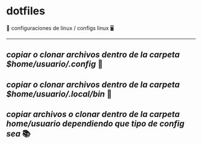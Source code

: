 # dotfiles
📖 configuraciones de linux / configs linux 🖥

---
*copiar o clonar archivos dentro de la carpeta $home/usuario/.config* 📁
---
*copiar o clonar archivos dentro de la carpeta $home/usuario/.local/bin* 📁
---
*copiar archivos o clonar dentro de la carpeta home/usuario dependiendo que tipo de config sea* 📚
---
